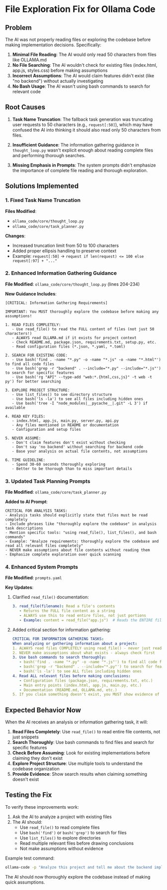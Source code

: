 # File Exploration Fix for Ollama Code

## Problem

The AI was not properly reading files or exploring the codebase before making implementation decisions. Specifically:

1. **Minimal File Reading**: The AI would only read 50 characters from files like OLLAMA.md
2. **No File Searching**: The AI wouldn't check for existing files (index.html, app.js, styles.css) before making assumptions
3. **Incorrect Assumptions**: The AI would claim features didn't exist (like "no backend") without actually investigating
4. **No Bash Usage**: The AI wasn't using bash commands to search for relevant code

## Root Causes

1. **Task Name Truncation**: The fallback task generation was truncating user requests to 50 characters (e.g., `request[:50]`), which may have confused the AI into thinking it should also read only 50 characters from files.

2. **Insufficient Guidance**: The information gathering guidance in `thought_loop.py` wasn't explicit enough about reading complete files and performing thorough searches.

3. **Missing Emphasis in Prompts**: The system prompts didn't emphasize the importance of complete file reading and thorough exploration.

## Solutions Implemented

### 1. Fixed Task Name Truncation

**Files Modified**: 
- `ollama_code/core/thought_loop.py`
- `ollama_code/core/task_planner.py`

**Changes**:
- Increased truncation limit from 50 to 100 characters
- Added proper ellipsis handling to preserve context
- Example: `request[:50]` → `request if len(request) <= 100 else request[:97] + "..."`

### 2. Enhanced Information Gathering Guidance

**File Modified**: `ollama_code/core/thought_loop.py` (lines 204-234)

**New Guidance Includes**:
```
[CRITICAL: Information Gathering Requirements]

IMPORTANT: You MUST thoroughly explore the codebase before making any assumptions!

1. READ FILES COMPLETELY:
   - Use read_file() to read the FULL content of files (not just 50 characters!)
   - ALWAYS read OLLAMA.md if it exists for project context
   - Check README.md, package.json, requirements.txt, setup.py, etc.
   - Read configuration files (*.json, *.yaml, *.toml)

2. SEARCH FOR EXISTING CODE:
   - Use bash('find . -name "*.py" -o -name "*.js" -o -name "*.html"') to find all code files
   - Use bash('grep -r "backend" . --include="*.py" --include="*.js"') to search for specific features
   - Use bash('rg "API" --type-add "web:*.{html,css,js}" -t web -t py') for better searching

3. EXPLORE PROJECT STRUCTURE:
   - Use list_files() to see directory structure
   - Use bash('ls -la') to see all files including hidden ones
   - Use bash('tree -I "node_modules|__pycache__|.git" -L 3') if available

4. READ KEY FILES:
   - index.html, app.js, main.py, server.py, api.py
   - Any files mentioned in README or documentation
   - Configuration and setup files

5. NEVER ASSUME:
   - Don't claim features don't exist without checking
   - Don't say 'no backend' without searching for backend code
   - Base your analysis on actual file contents, not assumptions

6. TIME GUIDELINE:
   - Spend 30-60 seconds thoroughly exploring
   - Better to be thorough than to miss important details
```

### 3. Updated Task Planning Prompts

**File Modified**: `ollama_code/core/task_planner.py`

**Added to AI Prompt**:
```
CRITICAL FOR ANALYSIS TASKS:
- Analysis tasks should explicitly state that files must be read completely
- Include phrases like "thoroughly explore the codebase" in analysis task descriptions
- Mention specific tools: "using read_file(), list_files(), and bash commands"
- Example: "Analyze requirements: thoroughly explore the codebase and read all relevant files completely"
- NEVER make assumptions about file contents without reading them
- Emphasize complete exploration over quick scanning
```

### 4. Enhanced System Prompts

**File Modified**: `prompts.yaml`

**Key Updates**:
1. Clarified `read_file()` documentation:
   ```yaml
   3. read_file(filename): Read a file's contents
      - Returns the FULL file content as a string
      - ALWAYS use this to read entire files, not just portions
      - Example: content = read_file("app.js")  # Reads the ENTIRE file
   ```

2. Added critical section for information gathering:
   ```yaml
   CRITICAL FOR INFORMATION GATHERING TASKS:
   When analyzing or gathering information about a project:
   1. ALWAYS read files COMPLETELY using read_file() - never just read portions
   2. NEVER make assumptions about what exists - always check first
   3. Use bash commands to search thoroughly:
      - bash('find . -name "*.py" -o -name "*.js"') to find all code files
      - bash('grep -r "backend" . --include="*.py"') to search for features
      - bash('ls -la') to see ALL files including hidden ones
   4. Read ALL relevant files before making conclusions:
      - Configuration files (package.json, requirements.txt, etc.)
      - Main entry points (index.html, app.js, main.py, etc.)
      - Documentation (README.md, OLLAMA.md, etc.)
   5. If you claim something doesn't exist, you MUST show evidence of searching for it
   ```

## Expected Behavior Now

When the AI receives an analysis or information gathering task, it will:

1. **Read Files Completely**: Use `read_file()` to read entire file contents, not just snippets
2. **Search Thoroughly**: Use bash commands to find files and search for specific features
3. **Check Before Assuming**: Look for existing implementations before claiming they don't exist
4. **Explore Project Structure**: Use multiple tools to understand the codebase organization
5. **Provide Evidence**: Show search results when claiming something doesn't exist

## Testing the Fix

To verify these improvements work:

1. Ask the AI to analyze a project with existing files
2. The AI should:
   - Use `read_file()` to read complete files
   - Use `bash('find')` or `bash('grep')` to search for files
   - Use `list_files()` to explore directories
   - Read multiple relevant files before drawing conclusions
   - Not make assumptions without evidence

Example test command:
```bash
ollama-code -p "Analyze this project and tell me about the backend implementation"
```

The AI should now thoroughly explore the codebase instead of making quick assumptions.